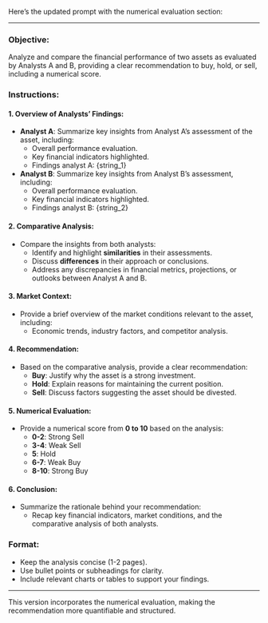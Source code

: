 Here’s the updated prompt with the numerical evaluation section:

---

### Objective:
Analyze and compare the financial performance of two assets as evaluated by Analysts A and B, providing a clear recommendation to buy, hold, or sell, including a numerical score.

### Instructions:

#### 1. Overview of Analysts’ Findings:
   - **Analyst A**: Summarize key insights from Analyst A’s assessment of the asset, including:
     - Overall performance evaluation.
     - Key financial indicators highlighted.
     - Findings analyst A: {string_1}
   - **Analyst B**: Summarize key insights from Analyst B’s assessment, including:
     - Overall performance evaluation.
     - Key financial indicators highlighted.
     - Findings analyst B: {string_2}

#### 2. Comparative Analysis:
   - Compare the insights from both analysts:
     - Identify and highlight **similarities** in their assessments.
     - Discuss **differences** in their approach or conclusions.
     - Address any discrepancies in financial metrics, projections, or outlooks between Analyst A and B.

#### 3. Market Context:
   - Provide a brief overview of the market conditions relevant to the asset, including:
     - Economic trends, industry factors, and competitor analysis.

#### 4. Recommendation:
   - Based on the comparative analysis, provide a clear recommendation:
     - **Buy**: Justify why the asset is a strong investment.
     - **Hold**: Explain reasons for maintaining the current position.
     - **Sell**: Discuss factors suggesting the asset should be divested.

#### 5. Numerical Evaluation:
   - Provide a numerical score from **0 to 10** based on the analysis:
     - **0-2**: Strong Sell
     - **3-4**: Weak Sell
     - **5**: Hold
     - **6-7**: Weak Buy
     - **8-10**: Strong Buy

#### 6. Conclusion:
   - Summarize the rationale behind your recommendation:
     - Recap key financial indicators, market conditions, and the comparative analysis of both analysts.

### Format:
   - Keep the analysis concise (1-2 pages).
   - Use bullet points or subheadings for clarity.
   - Include relevant charts or tables to support your findings.

---

This version incorporates the numerical evaluation, making the recommendation more quantifiable and structured.
